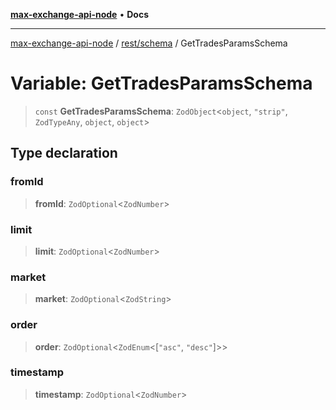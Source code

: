 [**max-exchange-api-node**](../../../README.md) • **Docs**

***

[max-exchange-api-node](../../../modules.md) / [rest/schema](../README.md) / GetTradesParamsSchema

# Variable: GetTradesParamsSchema

> `const` **GetTradesParamsSchema**: `ZodObject`\<`object`, `"strip"`, `ZodTypeAny`, `object`, `object`\>

## Type declaration

### fromId

> **fromId**: `ZodOptional`\<`ZodNumber`\>

### limit

> **limit**: `ZodOptional`\<`ZodNumber`\>

### market

> **market**: `ZodOptional`\<`ZodString`\>

### order

> **order**: `ZodOptional`\<`ZodEnum`\<[`"asc"`, `"desc"`]\>\>

### timestamp

> **timestamp**: `ZodOptional`\<`ZodNumber`\>
